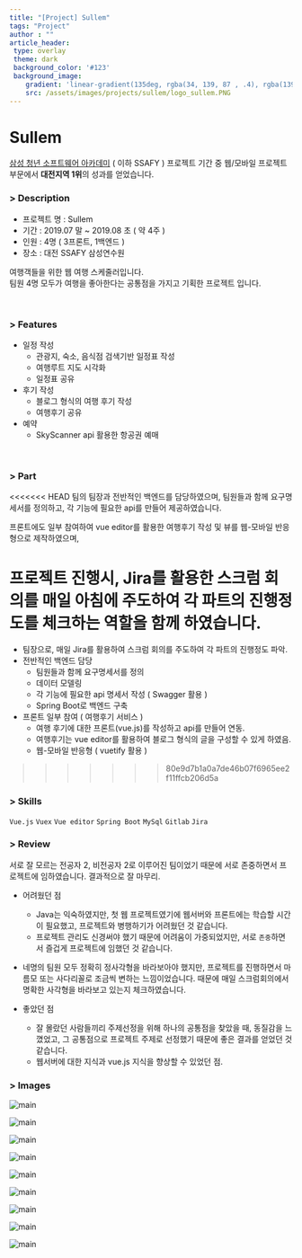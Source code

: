 ```yaml
---
title: "[Project] Sullem"
tags: "Project"
author : ""
article_header:
 type: overlay
 theme: dark
 background_color: '#123'
 background_image:
    gradient: 'linear-gradient(135deg, rgba(34, 139, 87 , .4), rgba(139, 34, 139, .4))'
    src: /assets/images/projects/sullem/logo_sullem.PNG
---
```






# Sullem



[삼성 청년 소프트웨어 아카데미](https://www.ssafy.com/ksp/jsp/swp/swpMain.jsp) ( 이하 SSAFY ) 프로젝트 기간 중 웹/모바일 프로젝트 부문에서  **대전지역 1위**의 성과를 얻었습니다.




### > Description
- 프로젝트 명 : Sullem
- 기간 : 2019.07 말 ~ 2019.08 초 ( 약 4주 )
- 인원 : 4명 ( 3프론트, 1백엔드 )
- 장소 : 대전 SSAFY 삼성연수원

여행객들을 위한 웹 여행 스케줄러입니다.<br/>
팀원 4명 모두가 여행을 좋아한다는 공통점을 가지고 기획한 프로젝트 입니다.

<br>

### > Features

- 일정 작성
  - 관광지, 숙소, 음식점 검색기반 일정표 작성
  - 여행루트 지도 시각화
  - 일정표 공유
- 후기 작성
  - 블로그 형식의 여행 후기 작성
  - 여행후기 공유
- 예약
  - SkyScanner api 활용한 항공권 예매

<br>

### > Part

<<<<<<< HEAD
팀의 팀장과 전반적인 백엔드를 담당하였으며, 팀원들과 함께 요구명세서를 정의하고, 각 기능에 필요한 api를 만들어 제공하였습니다.

프론트에도 일부 참여하여 vue editor를 활용한 여행후기 작성 및 뷰를 웹-모바일 반응형으로 제작하였으며,

프로젝트 진행시, Jira를 활용한 스크럼 회의를 매일 아침에 주도하여 각 파트의 진행정도를 체크하는 역할을 함께 하였습니다.
=======
- 팀장으로, 매일 Jira를 활용하여 스크럼 회의를 주도하여 각 파트의 진행정도 파악.
- 전반적인 백엔드 담당
  - 팀원들과 함께 요구명세서를 정의
  - 데이터 모델링
  - 각 기능에 필요한 api 명세서 작성 ( Swagger 활용 )
  - Spring Boot로 백엔드 구축
- 프론트 일부 참여 ( 여행후기 서비스 )
  - 여행 후기에 대한 프론트(vue.js)를 작성하고 api를 만들어 연동.
  - 여행후기는 vue editor를 활용하여 블로그 형식의 글을 구성할 수 있게 하였음.
  - 웹-모바일 반응형 ( vuetify 활용 )
>>>>>>> 80e9d7b1a0a7de46b07f6965ee2f11ffcb206d5a






### > Skills
`Vue.js`  `Vuex`  `Vue editor`  `Spring Boot`  `MySql`  `Gitlab`  `Jira`



### > Review

서로 잘 모르는 전공자 2, 비전공자 2로 이루어진 팀이었기 때문에 서로 존중하면서 프로젝트에 임하였습니다. 결과적으로 잘 마무리.

- 어려웠던 점
  - Java는 익숙하였지만, 첫 웹 프로젝트였기에 웹서버와 프론트에는 학습할 시간이 필요했고, 프로젝트와 병행하기가 어려웠던 것 같습니다.
  - 프로젝트 관리도 신경써야 했기 때문에 어려움이 가중되었지만, 서로 `존중`하면서 즐겁게 프로젝트에 임했던 것 같습니다.
- 네명의 팀원 모두 정확히 정사각형을 바라보아야 했지만, 프로젝트를 진행하면서 마름모 또는 사다리꼴로 조금씩 변하는 느낌이었습니다. 때문에 매일 스크럼회의에서 명확한 사각형을 바라보고 있는지 체크하였습니다.
  
- 좋았던 점
  - 잘 몰랐던 사람들끼리 주제선정을 위해 하나의 공통점을 찾았을 때, 동질감을 느꼈었고, 그 공통점으로 프로젝트 주제로 선정했기 때문에 좋은 결과를 얻었던 것 같습니다.
  - 웹서버에 대한 지식과 vue.js 지식을 향상할 수 있었던 점.




### > Images

![main](/assets/images/projects/sullem/intro.PNG)

![main](/assets/images/projects/sullem/main.png)

![main](/assets/images/projects/sullem/scheduling.PNG)

![main](/assets/images/projects/sullem/path.PNG)

![main](/assets/images/projects/sullem/read_schedule.PNG)

![main](/assets/images/projects/sullem/read_schedule2.PNG)

![main](/assets/images/projects/sullem/read_schedule3.PNG)

![main](/assets/images/projects/sullem/write_mobile.png)

![main](/assets/images/projects/sullem/read_mobile.png)

<br><br>